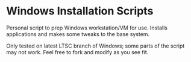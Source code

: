 # Windows Installation Scripts

Personal script to prep Windows workstation/VM for use. Installs applications and makes some tweaks to the base system.

Only tested on latest LTSC branch of Windows; some parts of the script may not work. Feel free to fork and modify as you see fit.